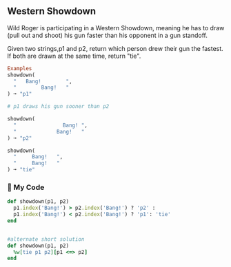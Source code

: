 ## Western Showdown

Wild Roger is participating in a Western Showdown, meaning he has to draw (pull out and shoot) his gun faster than his opponent in a gun standoff.

Given two strings,p1 and p2, return which person drew their gun the fastest. If both are drawn at the same time, return "tie".
```ruby
Examples
showdown(
  "   Bang!        ",
  "        Bang!   "
) ➞ "p1"

# p1 draws his gun sooner than p2

showdown(
  "               Bang! ",
  "             Bang!   "
) ➞ "p2"

showdown(
  "     Bang!   ",
  "     Bang!   "
) ➞ "tie"
```
### :gem: My Code
```ruby
def showdown(p1, p2)
  p1.index('Bang!') > p2.index('Bang!') ? 'p2' : 
  p1.index('Bang!') < p2.index('Bang!') ? 'p1': 'tie'
end


#alternate short solution
def showdown(p1, p2)
  %w[tie p1 p2][p1 <=> p2]
end
```
